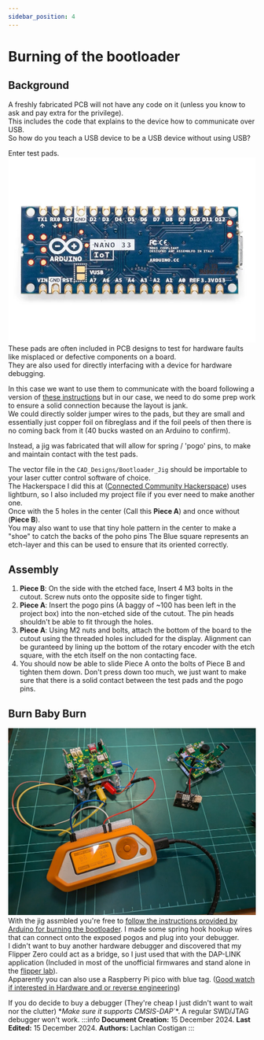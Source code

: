 ```yaml
---
sidebar_position: 4
---
```


# Burning of the bootloader

## Background

A freshly fabricated PCB will not have any code on it (unless you know to ask and pay extra for the privilege).  
This includes the code that explains to the device how to communicate over USB.  
So how do you teach a USB device to be a USB device without using USB?

Enter test pads.  
![The back face of an Arduino Nano 33 IoT with the test pads circled in red](./img/ArduinoNano33IoTBackTestPads.jpg)  
These pads are often included in PCB designs to test for hardware faults like misplaced or defective components on a board.  
They are also used for directly interfacing with a device for hardware debugging.  

In this case we want to use them to communicate with the board following a version of [these instructions](https://support.arduino.cc/hc/en-us/articles/8991429732124-Burn-the-bootloader-on-Arduino-Nano-33-IoT) but in our case, we need to do some prep work to ensure a solid connection because the layout is jank.  
We could directly solder jumper wires to the pads, but they are small and essentially just copper foil on fibreglass and if the foil peels of then there is no coming back from it (40 bucks wasted on an Arduino to confirm).

Instead, a jig was fabricated that will allow for spring / 'pogo' pins, to make and maintain contact with the test pads.

The vector file in the ``CAD_Designs/Bootloader_Jig`` should be importable to your laser cutter control software of choice.  
The Hackerspace I did this at ([Connected Community Hackerspace](https://www.hackmelbourne.org)) uses lightburn, so I also included my project file if you ever need to make another one.  
Once with the 5 holes in the center (Call this **Piece A**) and once without (**Piece B**).  
You may also want to use that tiny hole pattern in the center to make a "shoe" to catch the backs of the poho pins
The Blue square represents an etch-layer and this can be used to ensure that its oriented correctly.

## Assembly

1. **Piece B**: On the side with the etched face, Insert 4 M3 bolts in the cutout. Screw nuts onto the opposite side to finger tight.  
2. **Piece A**: Insert the pogo pins (A baggy of ~100 has been left in the project box) into the non-etched side of the cutout. The pin heads shouldn't be able to fit through the holes.  
3. **Piece A**: Using M2 nuts and bolts, attach the bottom of the board to the cutout using the threaded holes included for the display. Alignment can be guranteed by lining up the bottom of the rotary encoder with the etch square, with the etch itself on the non contacting face.  
4. You should now be able to slide Piece A onto the bolts of Piece B and tighten them down. Don't press down too much, we just want to make sure that there is a solid contact between the test pads and the pogo pins.  

## Burn Baby Burn

![Assmebled jig connected to hardware debugger](img/Bootloader_Jig_DAP_LINK.jpg)
With the jig assmbled you're free to [follow the instructions provided by Arduino for burning the bootloader](https://support.arduino.cc/hc/en-us/articles/8991429732124-Burn-the-bootloader-on-Arduino-Nano-33-IoT).
I made some spring hook hookup wires that can connect onto the exposed pogos and plug into your debugger.  
I didn't want to buy another hardware debugger and discovered that my Flipper Zero could act as a bridge, so I just used that with the DAP-LINK application (Included in most of the unofficial firmwares and stand alone in the [flipper lab](https://lab.flipper.net/apps/dap_link)).  
Apparently you can also use a Raspberry Pi pico with blue tag.
([Good watch if interested in Hardware and or reverse engineering](https://www.youtube.com/watch?v=CvNKtrzIV8Y))

If you do decide to buy a debugger (They're cheap I just didn't want to wait nor the clutter) **Make sure it supports CMSIS-DAP*`*. A regular SWD/JTAG debugger won't work.
:::info
**Document Creation:** 15 December 2024. **Last Edited:** 15 December 2024. **Authors:** Lachlan Costigan
:::
